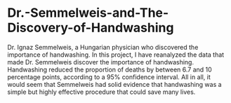# Dr.-Semmelweis-and-The-Discovery-of-Handwashing
Dr. Ignaz Semmelweis, a Hungarian physician who discovered the importance of handwashing. In this project, I have reanalyzed the data that made Dr. Semmelweis discover the importance of handwashing. Handwashing reduced the proportion of deaths by between 6.7 and 10 percentage points, according to a 95% confidence interval. All in all, it would seem that Semmelweis had solid evidence that handwashing was a simple but highly effective procedure that could save many lives.
